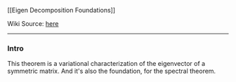 [[Eigen Decomposition Foundations]]

Wiki Source: [here](https://ocw.mit.edu/courses/mathematics/18-409-topics-in-theoretical-computer-science-an-algorithmists-toolkit-fall-2009/lecture-notes/MIT18_409F09_scribe3.pdf)

---
### **Intro**

This theorem is a variational characterization of the eigenvector of a symmetric matrix. And it's also the foundation, for the spectral theorem. 

